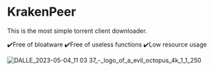 # KrakenPeer
This is the most simple torrent client downloader.

✔️Free of bloatware
✔️Free of useless functions
✔️Low resource usage

![DALLE_2023-05-04_11 03 37_-_logo_of_a_evil_octopus_4k_1_1_250](https://user-images.githubusercontent.com/69916759/236164642-1c8890a2-34e0-4616-8acf-879c4e1bf012.png)
